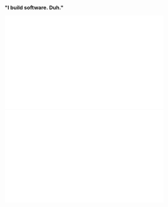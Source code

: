 ### "I build software. Duh."

[![overview](https://github.com/guendto/github-stats/raw/master/generated/overview.svg#gh-dark-mode-only)][github-stats]
[![languages](https://github.com/guendto/github-stats/raw/master/generated/languages.svg#gh-dark-mode-only)][github-stats]

[github-stats]: https://github.com/jstrieb/github-stats

<!--
![guendto stats card](https://github-readme-stats.vercel.app/api?username=guendto&include_all_commits=trueo&count_private=true&show_icons=true&hide=issues&theme=gotham)

![guendto lang card](https://github-readme-stats.vercel.app/api/top-langs/?username=guendto&exclude_repo=&hide=roff,makefile&langs_count=10&card_width=445&theme=gotham&layout=compact)
-->

<!--
Here are some ideas to get you started:

- 🔭 I’m currently working on ...
- 🌱 I’m currently learning ...
- 👯 I’m looking to collaborate on ...
- 🤔 I’m looking for help with ...
- 💬 Ask me about ...
- 📫 How to reach me: ...
- 😄 Pronouns: ...
- ⚡ Fun fact: ...
-->

